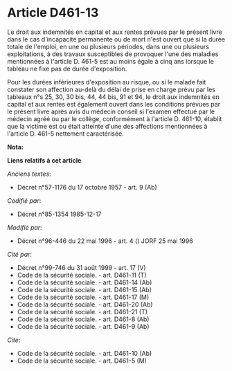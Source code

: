 # Article D461-13

Le droit aux indemnités en capital et aux rentes prévues par le présent livre dans le cas d'incapacité permanente ou de mort
n'est ouvert que si la durée totale de l'emploi, en une ou plusieurs périodes, dans une ou plusieurs exploitations, à des
travaux susceptibles de provoquer l'une des maladies mentionnées à l'article D. 461-5 est au moins égale à cinq ans lorsque
le tableau ne fixe pas de durée d'exposition.

Pour les durées inférieures d'exposition au risque, ou si le malade fait constater son affection au-delà du délai de prise en
charge prévu par les tableaux n°s 25, 30, 30 bis, 44, 44 bis, 91 et 94, le droit aux indemnités en capital et aux rentes est
également ouvert dans les conditions prévues par le présent livre après avis du médecin conseil si l'examen effectué par le
médecin agréé ou par le collège, conformément à l'article D. 461-10, établit que la victime est ou était atteinte d'une des
affections mentionnées à l'article D. 461-5 nettement caractérisée.

**Nota:**



**Liens relatifs à cet article**

_Anciens textes_:

  - Décret n°57-1176 du 17 octobre 1957 - art. 9 (Ab)

_Codifié par_:

  - Décret n°85-1354 1985-12-17

_Modifié par_:

  - Décret n°96-446 du 22 mai 1996 - art. 4 () JORF 25 mai 1996

_Cité par_:

  - Décret n°99-746 du 31 août 1999 - art. 17 (V)
  - Code de la sécurité sociale. - art. D461-11 (T)
  - Code de la sécurité sociale. - art. D461-14 (Ab)
  - Code de la sécurité sociale. - art. D461-15 (Ab)
  - Code de la sécurité sociale. - art. D461-17 (M)
  - Code de la sécurité sociale. - art. D461-20 (Ab)
  - Code de la sécurité sociale. - art. D461-21 (T)
  - Code de la sécurité sociale. - art. D461-8 (Ab)
  - Code de la sécurité sociale. - art. D461-9 (Ab)

_Cite_:

  - Code de la sécurité sociale. - art. D461-10 (Ab)
  - Code de la sécurité sociale. - art. D461-5 (M)
